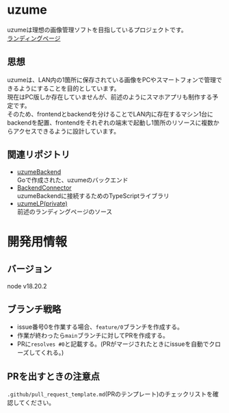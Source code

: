 # uzume

uzumeは理想の画像管理ソフトを目指しているプロジェクトです。<br>
[ランディングページ](https://uzume.amanoiwato.link/)

## 思想
uzumeは、LAN内の1箇所に保存されている画像をPCやスマートフォンで管理できるようにすることを目的としています。<br>
現在はPC版しか存在していませんが、前述のようにスマホアプリも制作する予定です。<br>
そのため、frontendとbackendを分けることでLAN内に存在するマシン1台にbackendを配置、frontendをそれぞれの端末で起動し1箇所のリソースに複数からアクセスできるように設計しています。

## 関連リポジトリ
* [uzumeBackend](https://github.com/saigo57/uzume-backend)<br>
Goで作成された、uzumeのバックエンド
* [BackendConnector](https://github.com/saigo57/uzume-backend-connector)<br>
uzumeBackendに接続するためのTypeScriptライブラリ
* [uzumeLP(private)](https://github.com/saigo57/uzume-LP)<br>
前述のランディングページのソース


# 開発用情報

## バージョン
node v18.20.2

## ブランチ戦略
* issue番号0を作業する場合、`feature/0`ブランチを作成する。
* 作業が終わったら`main`ブランチに対してPRを作成する。
* PRに`resolves #0`と記載する。(PRがマージされたときにissueを自動でクローズしてくれる。)

## PRを出すときの注意点
`.github/pull_request_template.md`(PRのテンプレート)のチェックリストを確認してください。


